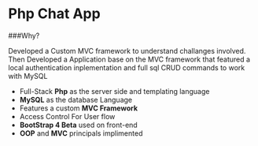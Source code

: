 # Php Chat App
###Why?

Developed a Custom MVC framework to understand challanges involved. Then Developed a Application base on the MVC framework that featured a local authentication inplementation and full sql CRUD commands to work with MySQL

- Full-Stack **Php** as the server side and templating language
- **MySQL** as the database Language
- Features a custom **MVC Framework**
- Access Control For User flow
- **BootStrap 4 Beta** used on front-end
- **OOP** and **MVC** principals implimented 